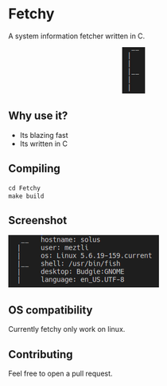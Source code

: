 # Fetchy
A system information fetcher written in C.

<p align="center">
  <img src="https://github.com/MeztliRA/Fetchy/blob/main/images/logo.png" alt="Fetchy logo"/>
</p>

## Why use it?
- Its blazing fast
- Its written in C

## Compiling
```
cd Fetchy
make build
```

## Screenshot
![Screenshot](images/fetchy%20screenshot4.png)

## OS compatibility
Currently fetchy only work on linux.

## Contributing
Feel free to open a pull request.